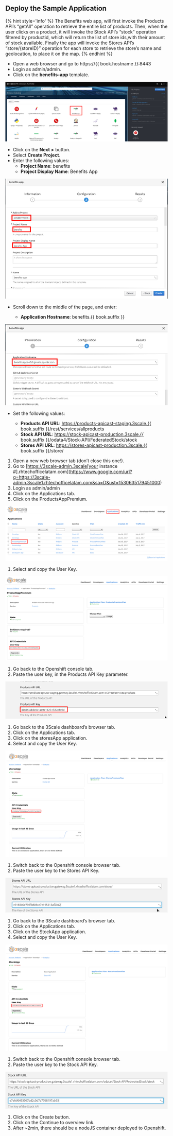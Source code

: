 ## Deploy the Sample Application

{% hint style='info' %}
The Benefits web app, will first invoke the Products API’s “getAll” operation to retrieve the entire list of products. Then, when the user clicks on a product, it will invoke the Stock API’s “stock” operation filtered by productid, which will return the list of store ids,with their amount of stock available. Finally the app will invoke the Stores API’s “store/{storeID}” operation for each store to retrieve the store’s name and geolocation, to place it on the map.
{% endhint %}

* Open a web browser and go to https://{{ book.hostname }}:8443
* Login as admin/admin.
* Click on the **benefits-app** template.

![](../assets/Selection_419.png)

* Click on the **Next >** button.
* Select **Create Project**.
* Enter the following values:
    * **Project Name**: benefits
    * **Project Display Name**: Benefits App
    
![](../assets/Selection_420.png)
    
* Scroll down to the middle of the page, and enter:

    * **Application Hostname**: benefits.{{ book.suffix }}
    
![](../assets/Selection_421.png)

* Set the following values:

    * **Products API URL**: https://products-apicast-staging.3scale.{{ book.suffix }}/rest/services/allproducts
    * **Stock API URL**: https://stock-apicast-production.3scale.{{ book.suffix }}/odata4/Stock-API/FederatedStock/stock
    * **Stores API URL**: https://stores-apicast-production.3scale.{{ book.suffix }}/store/

1. Open a new web browser tab (don’t close this one!).
2. Go to [https://3scale-admin.3scale[your instance #].rhtechofficelatam.com](https://www.google.com/url?q=https://3scale-admin.3scale1.rhtechofficelatam.com&sa=D&ust=1530635179451000)
3. Login as admin/admin
4. Click on the Applications tab.
5. Click on the ProductsAppPremium.

![](images/image201.png)

1. Select and copy the User Key.

![](images/image48.png)

1. Go back to the Openshift console tab.
2. Paste the user key, in the Products API Key parameter.

![](images/image170.png)

1. Go back to the 3Scale dashboard’s browser tab.
2. Click on the Applications tab.
3. Click on the storesApp application.
4. Select and copy the User Key.

![](images/image185.png)

1. Switch back to the Openshift console browser tab.
2. Paste the user key to the Stores API Key.

![](images/image83.png)

1. Go back to the 3Scale dashboard’s browser tab.
2. Click on the Applications tab.
3. Click on the StockApp application.
4. Select and copy the User Key.

![](images/image106.png)

1. Switch back to the Openshift console browser tab.
2. Paste the user key to the Stock API Key.

![](images/image118.png)

1. Click on the Create button.
2. Click on the Continue to overview link.
3. After ~2min, there should be a nodeJS container deployed to Openshift.